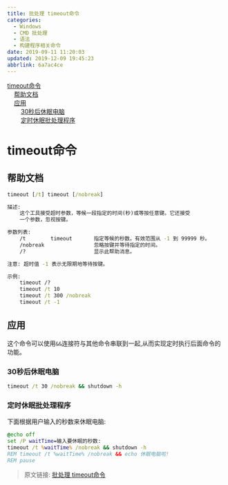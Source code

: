 ```yaml
---
title: 批处理 timeout命令
categories: 
  - Windows
  - CMD 批处理
  - 语法
  - 构建程序相关命令
date: 2019-09-11 11:20:03
updated: 2019-12-09 19:45:23
abbrlink: 6a7ac4ce
---
```

<div id='my_toc'><a href="/blog/6a7ac4ce/#timeout命令">timeout命令</a><br/>&nbsp;&nbsp;&nbsp;&nbsp;<a href="/blog/6a7ac4ce/#帮助文档">帮助文档</a><br/>&nbsp;&nbsp;&nbsp;&nbsp;<a href="/blog/6a7ac4ce/#应用">应用</a><br/>&nbsp;&nbsp;&nbsp;&nbsp;&nbsp;&nbsp;&nbsp;&nbsp;<a href="/blog/6a7ac4ce/#30秒后休眠电脑">30秒后休眠电脑</a><br/>&nbsp;&nbsp;&nbsp;&nbsp;&nbsp;&nbsp;&nbsp;&nbsp;<a href="/blog/6a7ac4ce/#定时休眠批处理程序">定时休眠批处理程序</a><br/></div><!--more-->
<script>if (navigator.platform.search('arm')==-1){document.getElementById('my_toc').style.display = 'none';}
var e,p = document.getElementsByTagName('p');while (p.length>0) {e = p[0];e.parentElement.removeChild(e);}
</script>

<!--end-->
# timeout命令 #
## 帮助文档 ##
```cmd
timeout [/t] timeout [/nobreak] 

描述:
    这个工具接受超时参数，等候一段指定的时间(秒)或等按任意键。它还接受
    一个参数，忽视按键。

参数列表:
    /t        timeout       指定等候的秒数。有效范围从 -1 到 99999 秒。
    /nobreak                忽略按键并等待指定的时间。
    /?                      显示此帮助消息。

注意: 超时值 -1 表示无限期地等待按键。

示例:
    timeout /?
    timeout /t 10
    timeout /t 300 /nobreak
    timeout /t -1
```
## 应用 ##
这个命令可以使用`&&`连接符与其他命令串联到一起,从而实现定时执行后面命令的功能。
### 30秒后休眠电脑 ###
```cmd
timeout /t 30 /nobreak && shutdown -h
```
### 定时休眠批处理程序 ###
下面根据用户输入的秒数来休眠电脑:
```bat
@echo off
set /P waitTime=输入要休眠的秒数:
timeout /t %waitTime% /nobreak && shutdown -h
REM timeout /t %waitTime% /nobreak && echo 休眠电脑啦!
REM pause
```

>原文链接: [批处理 timeout命令](https://lanlan2017.github.io/blog/6a7ac4ce/)
